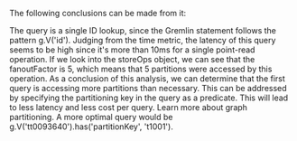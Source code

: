 The following conclusions can be made from it:

The query is a single ID lookup, since the Gremlin statement follows the pattern g.V('id').
Judging from the time metric, the latency of this query seems to be high since it's more than 10ms for a single point-read operation.
If we look into the storeOps object, we can see that the fanoutFactor is 5, which means that 5 partitions were accessed by this operation.
As a conclusion of this analysis, we can determine that the first query is accessing more partitions than necessary. This can be addressed by specifying the partitioning key in the query as a predicate. This will lead to less latency and less cost per query. Learn more about graph partitioning. A more optimal query would be g.V('tt0093640').has('partitionKey', 't1001').

